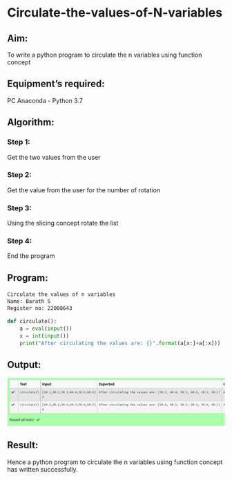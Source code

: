 # Circulate-the-values-of-N-variables
## Aim:
To write a python program to circulate the n variables using function concept
## Equipment’s required:
PC
Anaconda - Python 3.7
## Algorithm: 
### Step 1:
 Get the two values from the user
### Step 2: 
Get the value from the user for the number of rotation
### Step 3:
Using the slicing concept rotate the list

### Step 4:
End the program

## Program:
```
Circulate the values of n variables
Name: Barath S
Register no: 22008643
```
```python
def circulate():
    a = eval(input())
    x = int(input())
    print("After circulating the values are: {}".format(a[x:]+a[:x]))
```
## Output:
![model](output.png)

## Result:
Hence a python program to circulate the n variables using function concept has written successfully.

